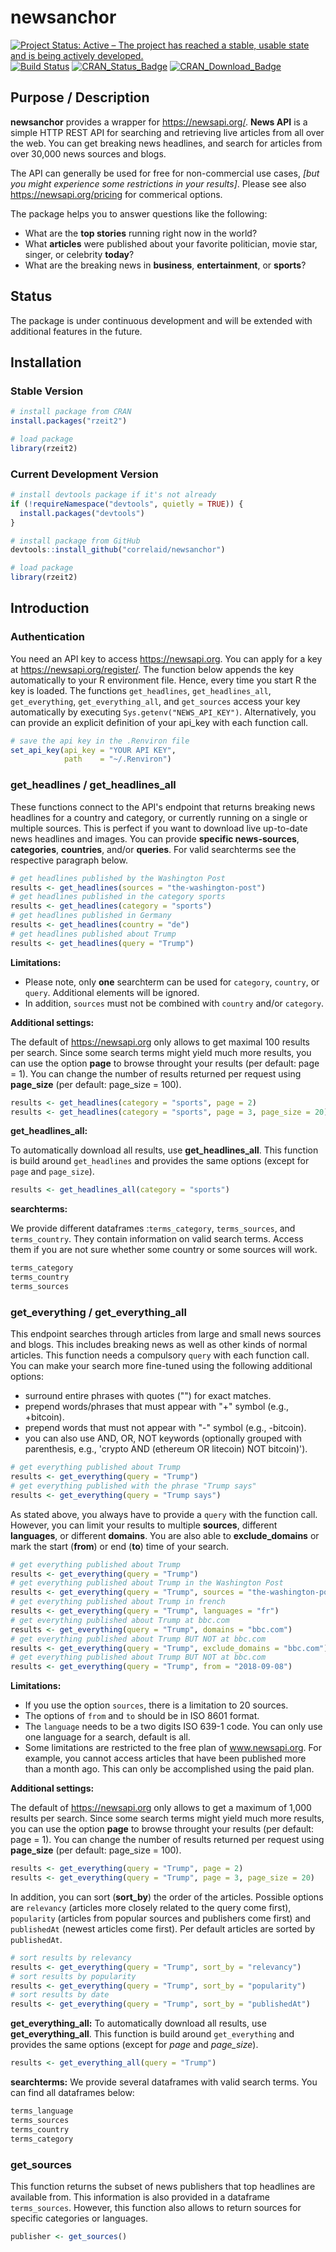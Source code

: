 
<!-- README.md is generated from README.Rmd. Please edit that file -->
newsanchor
==========

[![Project Status: Active – The project has reached a stable, usable state and is being actively developed.](http://www.repostatus.org/badges/latest/active.svg)](http://www.repostatus.org/#active) [![Build Status](https://travis-ci.org/correlaid/newsanchor.svg?branch=master)](https://travis-ci.org/correlaid/newsanchor) [![CRAN\_Status\_Badge](http://www.r-pkg.org/badges/version/newsanchor)](https://cran.r-project.org/package=newsanchor) [![CRAN\_Download\_Badge](https://cranlogs.r-pkg.org/badges/newsanchor)](https://cran.r-project.org/package=newsanchor)

Purpose / Description
---------------------

**newsanchor** provides a wrapper for <https://newsapi.org/>. **News API** is a simple HTTP REST API for searching and retrieving live articles from all over the web. You can get breaking news headlines, and search for articles from over 30,000 news sources and blogs.

The API can generally be used for free for non-commercial use cases, *\[but you might experience some restrictions in your results\]*. Please see also <https://newsapi.org/pricing> for commerical options.

The package helps you to answer questions like the following:

-   What are the **top stories** running right now in the world?
-   What **articles** were published about your favorite politician, movie star, singer, or celebrity **today**?
-   What are the breaking news in **business**, **entertainment**, or **sports**?

Status
------

The package is under continuous development and will be extended with additional features in the future.

Installation
------------

### Stable Version

``` r
# install package from CRAN
install.packages("rzeit2")

# load package
library(rzeit2)
```

### Current Development Version

``` r
# install devtools package if it's not already
if (!requireNamespace("devtools", quietly = TRUE)) {
  install.packages("devtools")
}

# install package from GitHub
devtools::install_github("correlaid/newsanchor")

# load package
library(rzeit2)
```

Introduction
------------

### Authentication

You need an API key to access <https://newsapi.org>. You can apply for a key at <https://newsapi.org/register/>. The function below appends the key automatically to your R environment file. Hence, every time you start R the key is loaded. The functions `get_headlines`, `get_headlines_all`, `get_everything`, `get_everything_all`, and `get_sources` access your key automatically by executing `Sys.getenv("NEWS_API_KEY")`. Alternatively, you can provide an explicit definition of your api\_key with each function call.

``` r
# save the api key in the .Renviron file
set_api_key(api_key = "YOUR API KEY", 
            path    = "~/.Renviron")
```

### get\_headlines / get\_headlines\_all

These functions connect to the API's endpoint that returns breaking news headlines for a country and category, or currently running on a single or multiple sources. This is perfect if you want to download live up-to-date news headlines and images. You can provide **specific news-sources**, **categories**, **countries**, and/or **queries**. For valid searchterms see the respective paragraph below.

``` r
# get headlines published by the Washington Post
results <- get_headlines(sources = "the-washington-post")
# get headlines published in the category sports
results <- get_headlines(category = "sports")
# get headlines published in Germany
results <- get_headlines(country = "de")
# get headlines published about Trump
results <- get_headlines(query = "Trump")
```

**Limitations:**

-   Please note, only **one** searchterm can be used for `category`, `country`, or `query`. Additional elements will be ignored.
-   In addition, `sources` must not be combined with `country` and/or `category`.

**Additional settings:**

The default of <https://newsapi.org> only allows to get maximal 100 results per search. Since some search terms might yield much more results, you can use the option **page** to browse throught your results (per default: page = 1). You can change the number of results returned per request using **page\_size** (per default: page\_size = 100).

``` r
results <- get_headlines(category = "sports", page = 2)
results <- get_headlines(category = "sports", page = 3, page_size = 20)
```

**get\_headlines\_all:**

To automatically download all results, use **get\_headlines\_all**. This function is build around `get_headlines` and provides the same options (except for `page` and `page_size`).

``` r
results <- get_headlines_all(category = "sports")
```

**searchterms:**

We provide different dataframes :`terms_category`, `terms_sources`, and `terms_country`. They contain information on valid search terms. Access them if you are not sure whether some country or some sources will work.

``` r
terms_category
terms_country
terms_sources
```

### get\_everything / get\_everything\_all

This endpoint searches through articles from large and small news sources and blogs. This includes breaking news as well as other kinds of normal articles. This function needs a compulsory `query` with each function call. You can make your search more fine-tuned using the following additional options: <br>

-   surround entire phrases with quotes ("") for exact matches.
-   prepend words/phrases that must appear with "+" symbol (e.g., +bitcoin).
-   prepend words that must not appear with "-" symbol (e.g., -bitcoin).
-   you can also use AND, OR, NOT keywords (optionally grouped with parenthesis, e.g., 'crypto AND (ethereum OR litecoin) NOT bitcoin)').

``` r
# get everything published about Trump
results <- get_everything(query = "Trump")
# get everything published with the phrase "Trump says"
results <- get_everything(query = "Trump says")
```

As stated above, you always have to provide a `query` with the function call. However, you can limit your results to multiple **sources**, different **languages**, or different **domains**. You are also able to **exclude\_domains** or mark the start (**from**) or end (**to**) time of your search.

``` r
# get everything published about Trump
results <- get_everything(query = "Trump")
# get everything published about Trump in the Washington Post
results <- get_everything(query = "Trump", sources = "the-washington-post")
# get everything published about Trump in french
results <- get_everything(query = "Trump", languages = "fr")
# get everything published about Trump at bbc.com
results <- get_everything(query = "Trump", domains = "bbc.com")
# get everything published about Trump BUT NOT at bbc.com
results <- get_everything(query = "Trump", exclude_domains = "bbc.com")
# get everything published about Trump BUT NOT at bbc.com
results <- get_everything(query = "Trump", from = "2018-09-08")
```

**Limitations:**

-   If you use the option `sources`, there is a limitation to 20 sources.
-   The options of `from` and `to` should be in ISO 8601 format.
-   The `language` needs to be a two digits ISO 639-1 code. You can only use one language for a search, default is all.
-   Some limitations are restricted to the free plan of www.newsapi.org. For example, you cannot access articles that have been published more than a month ago. This can only be accomplished using the paid plan.

**Additional settings:**

The default of <https://newsapi.org> only allows to get a maximum of 1,000 results per search. Since some search terms might yield much more results, you can use the option **page** to browse throught your results (per default: page = 1). You can change the number of results returned per request using **page\_size** (per default: page\_size = 100).

``` r
results <- get_everything(query = "Trump", page = 2)
results <- get_everything(query = "Trump", page = 3, page_size = 20)
```

In addition, you can sort (**sort\_by**) the order of the articles. Possible options are `relevancy` (articles more closely related to the query come first), `popularity` (articles from popular sources and publishers come first) and `publishedAt` (newest articles come first). Per default articles are sorted by `publishedAt`.

``` r
# sort results by relevancy
results <- get_everything(query = "Trump", sort_by = "relevancy")
# sort results by popularity
results <- get_everything(query = "Trump", sort_by = "popularity")
# sort results by date
results <- get_everything(query = "Trump", sort_by = "publishedAt")
```

**get\_everything\_all:** To automatically download all results, use **get\_everything\_all**. This function is build around `get_everything` and provides the same options (except for *page* and *page\_size*).

``` r
results <- get_everything_all(query = "Trump")
```

**searchterms:** We provide several dataframes with valid search terms. You can find all dataframes below:

``` r
terms_language
terms_sources
terms_country
terms_category
```

### get\_sources

This function returns the subset of news publishers that top headlines are available from. This information is also provided in a dataframe `terms_sources`. However, this function also allows to return sources for specific categories or languages.

``` r
publisher <- get_sources()
```
